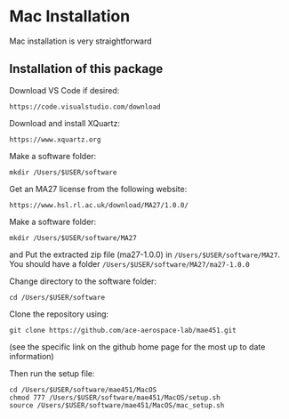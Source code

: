 # Mac Installation
Mac installation is very straightforward

## Installation of this package
Download VS Code if desired:
```
https://code.visualstudio.com/download
```

Download and install XQuartz:
```
https://www.xquartz.org
```

Make a software folder:
```shell
mkdir /Users/$USER/software
```

Get an MA27 license from the following website:
```
https://www.hsl.rl.ac.uk/download/MA27/1.0.0/
```

Make a software folder:
```shell
mkdir /Users/$USER/software/MA27
```
and Put the extracted zip file (ma27-1.0.0) in `/Users/$USER/software/MA27`.  You should have a folder `/Users/$USER/software/MA27/ma27-1.0.0`

Change directory to the software folder:
```shell
cd /Users/$USER/software
```

Clone the repository using: 
```shell
git clone https://github.com/ace-aerospace-lab/mae451.git
```
(see the specific link on the github home page for the most up to date information)

Then run the setup file:
```shell
cd /Users/$USER/software/mae451/MacOS
chmod 777 /Users/$USER/software/mae451/MacOS/setup.sh
source /Users/$USER/software/mae451/MacOS/mac_setup.sh
```
